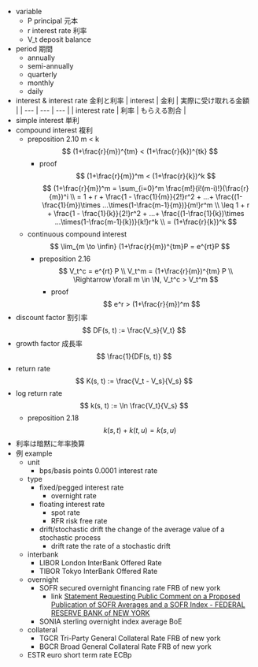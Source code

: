 - variable
    - P principal 元本
    - r interest rate 利率
    - V_t deposit balance
- period 期間
    - annually
    - semi-annually
    - quarterly
    - monthly
    - daily
- interest & interest rate 金利と利率
    | interest | 金利 | 実際に受け取れる金額 |
    | --- | --- | --- |
    | interest rate | 利率 | もらえる割合 |
- simple interest 単利
- compound interest 複利
    - preposition 2.10
        m < k
        $$
        (1+\frac{r}{m})^{tm} < (1+\frac{r}{k})^{tk}
        $$
        - proof
            $$
            (1+\frac{r}{m})^m < (1+\frac{r}{k})^k
            $$
            $$
            (1+\frac{r}{m})^m = \sum_{i=0}^m \frac{m!}{i!(m-i)!}(\frac{r}{m})^i \\
            = 1 + r + \frac{1 - \frac{1}{m}}{2!}r^2 + ...+ \frac{(1-\frac{1}{m})\times ...\times(1-\frac{m-1}{m})}{m!}r^m \\
            \leq 1 + r + \frac{1 - \frac{1}{k}}{2!}r^2 + ...+ \frac{(1-\frac{1}{k})\times ...\times(1-\frac{m-1}{k})}{k!}r^k \\
            = (1+\frac{r}{k})^k
            $$
    - continuous compound interest
        $$
        \lim_{m \to \infin} (1+\frac{r}{m})^{tm}P = e^{rt}P
        $$
        - preposition 2.16
            $$
            V_t^c = e^{rt} P \\
            V_t^m = (1+\frac{r}{m})^{tm} P \\
            \Rightarrow \forall m \in \N, V_t^c > V_t^m
            $$
            - proof
                $$
                e^r > (1+\frac{r}{m})^m
                $$
- discount factor 割引率
    $$
    DF(s, t) := \frac{V_s}{V_t}
    $$
- growth factor 成長率
    $$
    \frac{1}{DF(s, t)}
    $$
- return rate
    $$
    K(s, t) := \frac{V_t - V_s}{V_s} 
    $$
- log return rate
    $$
    k(s, t) := \ln \frac{V_t}{V_s}
    $$
    - preposition 2.18
        $$
        k(s, t) + k(t, u) = k(s, u)
        $$
- 利率は暗黙に年率換算
- 例 example
    - unit
        - bps/basis points
            0.0001
            interest rate
    - type
        - fixed/pegged interest rate
            - overnight rate
        - floating interest rate
            - spot rate
            - RFR risk free rate
        - drift/stochastic drift
            the change of the average value of a stochastic process
            - drift rate
                the rate of a stochastic drift
    - interbank
        - LIBOR London InterBank Offered Rate
        - TIBOR Tokyo InterBank Offered Rate
    - overnight
        - SOFR secured overnight financing rate
            FRB of new york
            - link
                [Statement Requesting Public Comment on a Proposed Publication of SOFR Averages and a SOFR Index - FEDERAL RESERVE BANK of NEW YORK](https://www.newyorkfed.org/markets/opolicy/operating_policy_191104)
        - SONIA sterling overnight index average
            BoE
    - collateral
        - TGCR Tri-Party General Collateral Rate
            FRB of new york
        - BGCR Broad General Collateral Rate
            FRB of new york
    - ESTR euro short term rate
        ECBp